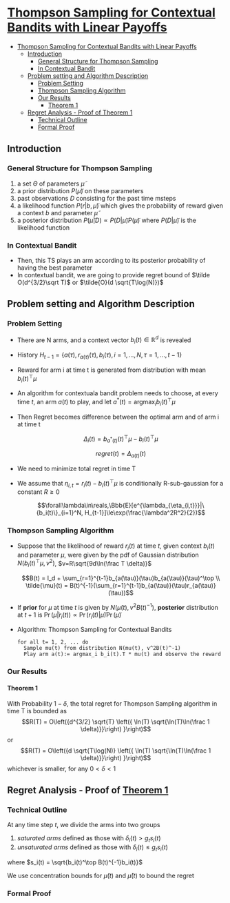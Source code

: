 # [Thompson Sampling for Contextual Bandits with Linear Payoffs](https://arxiv.org/pdf/1209.3352.pdf)

- [Thompson Sampling for Contextual Bandits with Linear Payoffs](#thompson-sampling-for-contextual-bandits-with-linear-payoffs)
  - [Introduction](#introduction)
    - [General Structure for Thompson Sampling](#general-structure-for-thompson-sampling)
    - [In Contextual Bandit](#in-contextual-bandit)
  - [Problem setting and Algorithm Description](#problem-setting-and-algorithm-description)
    - [Problem Setting](#problem-setting)
    - [Thompson Sampling Algorithm](#thompson-sampling-algorithm)
    - [Our Results](#our-results)
      - [Theorem 1](#theorem-1)
  - [Regret Analysis - Proof of Theorem 1](#regret-analysis---proof-of-theorem-1)
    - [Technical Outline](#technical-outline)
    - [Formal Proof](#formal-proof)
  
## Introduction
### General Structure for Thompson Sampling
1. a set $\Theta$ of parameters $\tilde\mu$
2. a prior distribution $P(\tilde\mu)$ on these parameters
3. past observations $D$ consisting for the past time msteps
4. a likelihood function $P(r|b, \tilde\mu)$ which gives the probability of reward given a context $b$ and parameter $\tilde\mu$
5. a posterior distribution $P(\tilde\mu|D)\propto P(D|\tilde\mu)P(\tilde\mu)$ where $P(D|\tilde\mu)$ is the likelihood function
### In Contextual Bandit

* Then, this TS plays an arm according to its posterior probability of having the best parameter
* In contextual bandit, we are going to provide regret bound of $\tilde O(d^{3/2}\sqrt T)$ or $\tilde{O}(d \sqrt{T\log(N)})$

## Problem setting and Algorithm Description
### Problem Setting
* There are N arms, and a context vector $b_i(t)\in\mathbb{R}^d$ is revealed
* History $H_{t-1} = \{ a(\tau), r_{a(\tau)}(\tau),b_i(\tau),i=1,\dots,N,\tau =1,\dots,t-1 \}$
* Reward for arm i at time t is generated from distribution with mean $b_i(t)^\top\mu$
* An algorithm for contextuala bandit problem needs to choose, at every time $t$, an arm $a(t)$ to play, and let $a^*(t)=\mathrm{argmax}_i b_i(t)^\top\mu$
* Then Regret becomes difference between the optimal arm and of arm i at time t
  
  $$\Delta_i(t) = b_{a^*(t)}(t)^\top\mu - b_i(t)^\top\mu$$

  $$regret(t) = \Delta_{a(t)}(t)$$

* We need to minimize total regret in time T
* We assume that $\eta_{i,t} = r_i(t)-b_i(t)^\top\mu$ is conditionally R-sub-gaussian for a constant $R\ge 0$
  
  $$\forall\lambda\in\reals,\Bbb{E}[e^{\lambda_{\eta_{i,t}}}|\{b_i(t)\}_{i=1}^N, H_{t-1}]\le\exp(\frac{\lambda^2R^2}{2})$$

### Thompson Sampling Algorithm
* Suppose that the likelihood of reward $r_i(t)$ at time $t$, given context $b_i(t)$ and parameter $\mu$, were given by the pdf of Gaussian distribution $N(b_i(t)^\top\mu, v^2)$, $v=R\sqrt{9d\ln(\frac T \delta)}$
  
  $$B(t) = I_d + \sum_{r=1}^{t-1}b_{a(\tau)}(\tau)b_{a(\tau)}(\tau)^\top
  \\
  \tilde{\mu}(t) = B(t)^{-1}(\sum_{r=1}^{t-1}b_{a(\tau)}(\tau)r_{a(\tau)}(\tau))$$

* If **prior** for $\mu$ at time $t$ is given by $N(\tilde{\mu}(t), v^2B(t)^{-1})$, **posterior** distribution at $t+1$ is $\Pr(\tilde{\mu}|r_i(t))\propto\Pr(r_i(t)|\tilde\mu)\Pr(\tilde\mu)$
* Algorithm: Thompson Sampling for Contextual Bandits
  ```
  for all t= 1, 2, ... do
    Sample mu(t) from distribution N(mu(t), v^2B(t)^-1)
    Play arm a(t):= argmax_i b_i(t).T * mu(t) and observe the reward
  ```

### Our Results
#### Theorem 1
With Probability $1-\delta$, the total regret for Thompson Sampling algorithm in time T is bounded as
$$R(T) = O\left({d^{3/2} \sqrt{T} \left({ \ln(T) \sqrt{\ln(T)\ln(\frac 1 \delta)}}\right) }\right)$$
or
$$R(T) = O\left({d \sqrt{T\log(N)} \left({ \ln(T) \sqrt{\ln(T)\ln(\frac 1 \delta)}}\right) }\right)$$
whichever is smaller, for any $0<\delta<1$

## Regret Analysis - Proof of [Theorem 1](#theorem-1)
### Technical Outline
At any time step $t$, we divide the arms into two groups
1. *saturated arms* defined as those with $\delta_i(t)>g_ts_i(t)$
2. *unsaturated arms* defined as those with  $\delta_i(t)\le g_ts_i(t)$
   
where $s_i(t) = \sqrt{b_i(t)^\top B(t)^{-1}b_i(t)}$

We use concentration bounds for $\tilde\mu(t)$ and $\hat\mu(t)$ to bound the regret
### Formal Proof